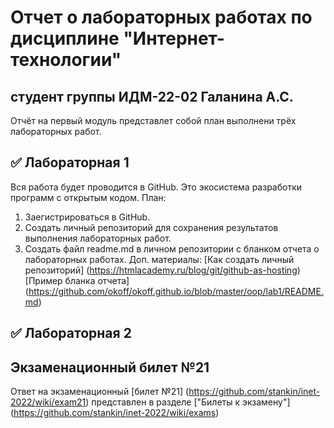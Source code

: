 
# Отчет о лабораторных работах по дисциплине "Интернет-технологии"
## студент группы ИДМ-22-02 Галанина А.С.

Отчёт на первый модуль представлет собой план выполнени трёх лабораторных работ.

## ✅ Лабораторная 1

Вся работа будет проводится в GitHub. Это экосистема разработки программ с открытым кодом.
План:
1. Заегистрироваться в GitHub.
2. Создать личный репозиторий для сохранения результатов выполнения лабораторных работ.
3. Создать файл readme.md в личном репозитории с бланком отчета о лабораторных работах.
Доп. материалы:
[Как создать личный репозиторий] (https://htmlacademy.ru/blog/git/github-as-hosting)
[Пример бланка отчета] (https://github.com/okoff/okoff.github.io/blob/master/oop/lab1/README.md)
## ✅ Лабораторная 2

## Экзаменационный билет №21
Ответ на экзаменационный [билет №21] (https://github.com/stankin/inet-2022/wiki/exam21) представлен в разделе ["Билеты к экзамену"] (https://github.com/stankin/inet-2022/wiki/exams)
